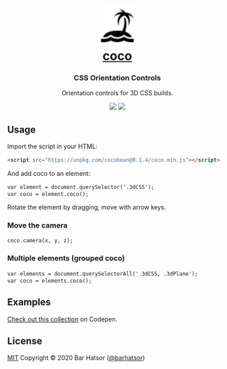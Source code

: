 <h1 align="center"><a href="https://github.com/barhatsor/coco"><img src="coco.svg" height="90" width="90"><br>coco</a></h1>
<p align="center">
  <h3 align="center">  
    CSS Orientation Controls
  </h3>
  <p align="center">Orientation controls for 3D CSS builds.</p>
</p>
<p align="center">
  <a target='_blank' href='https://www.npmjs.com/package/cocobean'><img src='https://img.shields.io/npm/v/cocobean?color=green&style=flat-square'/></a>
  <a target='_blank' href='./LICENSE'><img src='https://img.shields.io/badge/license-MIT-blue.svg?style=flat-square'/></a>
</p>

## Usage

Import the script in your HTML:
```HTML
<script src="https://unpkg.com/cocobean@0.1.4/coco.min.js"></script>
```

And add coco to an element:
```JS
var element = document.querySelector('.3dCSS');
var coco = element.coco();
```

Rotate the element by dragging, move with arrow keys.

### Move the camera

```JS
coco.camera(x, y, z);
```

### Multiple elements (grouped coco)

```JS
var elements = document.querySelectorAll('.3dCSS, .3dPlane');
var coco = elements.coco();
```

## Examples

[Check out this collection](https://codepen.io/collection/XbyYMZ) on Codepen.

## License

[MIT](https://opensource.org/licenses/mit-license.php)
Copyright © 2020 Bar Hatsor (<a href="https://www.berryscript.com">@barhatsor</a>)
